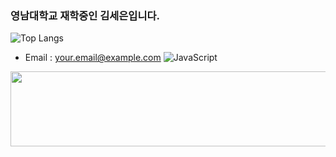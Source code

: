 ### 영남대학교 재학중인 김세은입니다. 

![Top Langs](https://github-readme-stats.vercel.app/api/top-langs/?username=jaeho13&layout=compact)
- Email : your.email@example.com
![JavaScript](https://img.shields.io/badge/javascript-%23323330.svg?style=for-the-badge&logo=javascript&logoColor=%23F7DF1E)
 
<a href="https://www.gitanimals.org/en_US?utm_medium=image&utm_source=seeeeeeeeun&utm_content=line">
  <img
    src="https://render.gitanimals.org/lines/seeeeeeeeun"
    width="600"
    height="120"
  />
</a>
  

